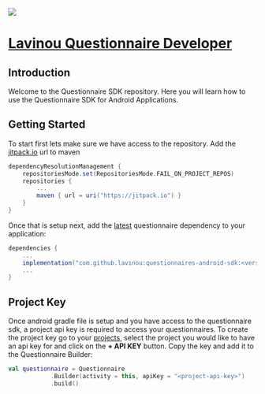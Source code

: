 [![](https://jitpack.io/v/lavinou/questionnaires-android-sdk.svg)](https://jitpack.io/#lavinou/questionnaires-android-sdk)
# [Lavinou Questionnaire Developer](https://questionnaire.lavinou.com/developer)

## Introduction
Welcome to the Questionnaire SDK repository. Here you will learn how to use the Questionnaire
SDK for Android Applications.

## Getting Started
To start first lets make sure we have access to the repository. Add the [jitpack.io](https://jtpack.io)
url to maven
```groovy
dependencyResolutionManagement {
    repositoriesMode.set(RepositoriesMode.FAIL_ON_PROJECT_REPOS)
    repositories {
        ...
        maven { url = uri("https://jitpack.io") }
    }
}
```
Once that is setup next, add the [latest](https://github.com/lavinou/questionnaires-android-sdk/tags) 
questionnaire dependency to your application:
```groovy
dependencies {
    ...
    implementation("com.github.lavinou:questionnaires-android-sdk:<version>")
    ...
}
```

## Project Key
Once android gradle file is setup and you have access to the questionnaire sdk, a project api key
is required to access your questionnaires. To create the project key go to your [projects](https://questionnaire.lavinou.com/console/projects/),
select the project you would like to have an api key for and click on the **+ API KEY** button. Copy the key
and add it to the Questionnaire Builder:
```kotlin
val questionnaire = Questionnaire
            .Builder(activity = this, apiKey = "<project-api-key>")
            .build()
```